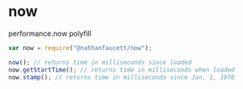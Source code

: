 now
=======

performance.now polyfill

```javascript
var now = require("@nathanfaucett/now");

now(); // returns time in milliseconds since loaded
now.getStartTime(); // returns time in milliseconds when loaded
now.stamp(); // returns time in milliseconds since Jan, 1, 1970
```
